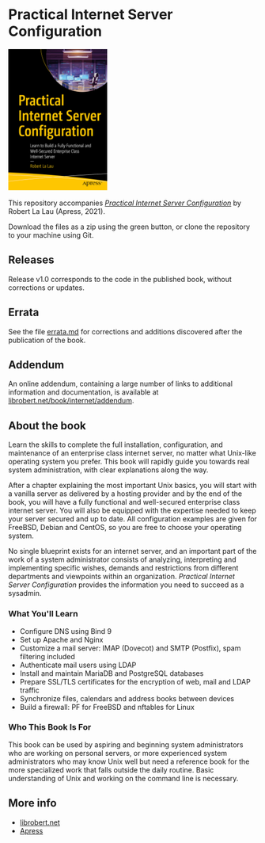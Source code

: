 # Practical Internet Server Configuration

<img src="images/isbn-9781484269596.png" alt="Cover image" width="200">

This repository accompanies *[Practical Internet Server Configuration](https://www.apress.com/book/9781484269596)* by Robert La Lau (Apress, 2021).

Download the files as a zip using the green button, or clone the repository to your machine using Git.

## Releases

Release v1.0 corresponds to the code in the published book, without corrections or updates.

## Errata

See the file [errata.md](errata.md) for corrections and additions discovered after the publication of the book.

## Addendum

An online addendum, containing a large number of links to additional information and documentation, is available at [librobert.net/book/internet/addendum](https://www.librobert.net/book/internet/addendum.en).

## About the book

Learn the skills to complete the full installation, configuration, and maintenance of an enterprise class internet server, no matter what Unix-like operating system you prefer. This book will rapidly guide you towards real system administration, with clear explanations along the way.

After a chapter explaining the most important Unix basics, you will start with a vanilla server as delivered by a hosting provider and by the end of the book, you will have a fully functional and well-secured enterprise class internet server. You will also be equipped with the expertise needed to keep your server secured and up to date.  All configuration examples are given for FreeBSD, Debian and CentOS, so you are free to choose your operating system.

No single blueprint exists for an internet server, and an important part of the work of a system administrator consists of analyzing, interpreting and implementing specific wishes, demands and restrictions from different departments and viewpoints within an organization. *Practical Internet Server Configuration* provides the information you need to succeed as a sysadmin.

### What You'll Learn

- Configure DNS using Bind 9
- Set up Apache and Nginx
- Customize a mail server: IMAP (Dovecot) and SMTP (Postfix), spam filtering included
- Authenticate mail users using LDAP
- Install and maintain MariaDB and PostgreSQL databases
- Prepare SSL/TLS certificates for the encryption of web, mail and LDAP traffic
- Synchronize files, calendars and address books between devices
- Build a firewall: PF for FreeBSD and nftables for Linux

### Who This Book Is For

This book can be used by aspiring and beginning system administrators who are working on personal servers, or more experienced system administrators who may know Unix well but need a reference book for the more specialized work that falls outside the daily routine. Basic understanding of Unix and working on the command line is necessary.

## More info

- [librobert.net](https://www.librobert.net/book/internet/index.en)
- [Apress](https://www.apress.com/book/9781484269596)
